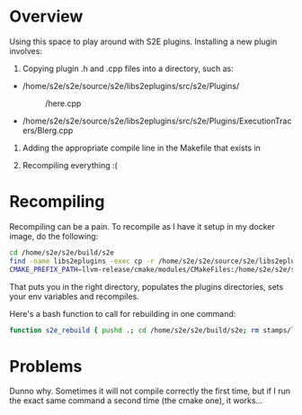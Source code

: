 # Overview
Using this space to play around with S2E plugins. Installing a new plugin involves:

1. Copying plugin .h and .cpp files into a directory, such as:
  - /home/s2e/s2e/source/s2e/libs2eplugins/src/s2e/Plugins/<dir>/here.cpp
  - /home/s2e/s2e/source/s2e/libs2eplugins/src/s2e/Plugins/ExecutionTracers/Blerg.cpp
1. Adding the appropriate compile line in the Makefile that exists in <dir>
1. Recompiling everything :(

# Recompiling
Recompiling can be a pain. To recompile as I have it setup in my docker image, do the following:

```bash
cd /home/s2e/s2e/build/s2e
find -name libs2eplugins -exec cp -r /home/s2e/s2e/source/s2e/libs2eplugins/* {}/.  \;
CMAKE_PREFIX_PATH=llvm-release/cmake/modules/CMakeFiles:/home/s2e/s2e/source/s2e/libs2eplugins S2EPREFIX=/home/s2e/s2e/install make -f ../../source/s2e/Makefile install
```

That puts you in the right directory, populates the plugins directories, sets your env variables and recompiles.

Here's a bash function to call for rebuilding in one command:
```bash
function s2e_rebuild { pushd .; cd /home/s2e/s2e/build/s2e; rm stamps/libs2e-*; CMAKE_PREFIX_PATH=llvm-release/cmake/modules/CMakeFiles:/home/s2e/s2e/source/s2e/libs2eplugins S2EPREFIX=/home/s2e/s2e/install make -f ../../source/s2e/Makefile install; find -name libs2eplugins -exec cp -r /home/s2e/s2e/source/s2e/libs2eplugins/* {}/.  \;; CMAKE_PREFIX_PATH=llvm-release/cmake/modules/CMakeFiles:/home/s2e/s2e/source/s2e/libs2eplugins S2EPREFIX=/home/s2e/s2e/install make -f ../../source/s2e/Makefile install; popd;}
```

# Problems
Dunno why. Sometimes it will not compile correctly the first time, but if I run the exact same command a second time (the cmake one), it works...
